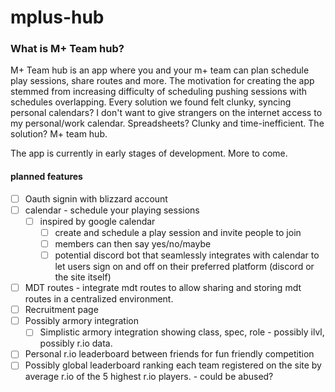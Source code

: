 # mplus-hub
### What is M+ Team hub?
M+ Team hub is an app where you and your m+ team can plan schedule play sessions, share routes and more.
The motivation for creating the app stemmed from increasing difficulty of scheduling pushing sessions with schedules overlapping. Every solution we found felt clunky, syncing personal calendars? I don't want to give strangers on the internet access to my personal/work calendar. Spreadsheets? Clunky and time-inefficient. The solution? M+ team hub. 

The app is currently in early stages of development. More to come.

#### **planned features**
- [ ] Oauth signin with blizzard account
- [ ] calendar - schedule your playing sessions
	- [ ] inspired by google calendar
		- [ ] create and schedule a play session and invite people to join
		- [ ] members can then say yes/no/maybe
		- [ ] potential discord bot that seamlessly integrates with calendar to let users sign on and off on their preferred platform (discord or the site itself)
- [ ] MDT routes - integrate mdt routes to allow sharing and storing mdt routes in a centralized environment.
- [ ] Recruitment page
- [ ] Possibly armory integration
	- [ ] Simplistic armory integration showing class, spec, role - possibly ilvl, possibly r.io data.
- [ ] Personal r.io leaderboard between friends for fun friendly competition
- [ ] Possibly global leaderboard ranking each team registered on the site by average r.io of the 5 highest r.io players. - could be abused?
